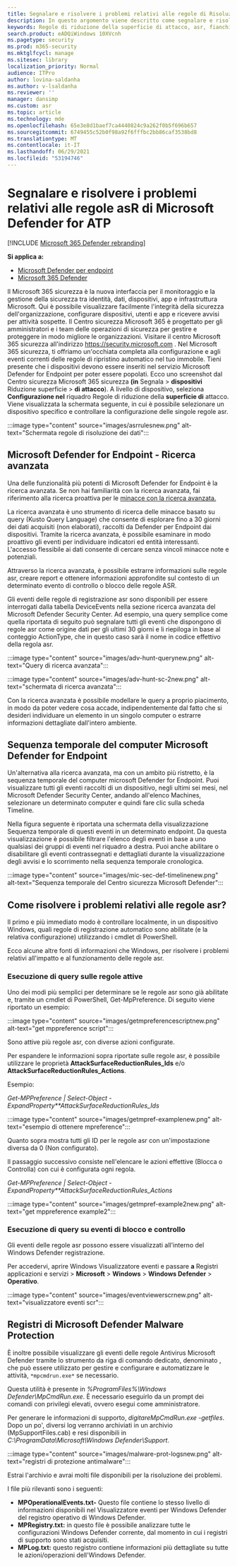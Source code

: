 ```yaml
---
title: Segnalare e risolvere i problemi relativi alle regole di Risoluzione dei problemi di Microsoft Defender per Endpoint ASR
description: In questo argomento viene descritto come segnalare e risolvere i problemi di Microsoft Defender per le regole asR endpoint
keywords: Regole di riduzione della superficie di attacco, asr, fianchi, sistema di prevenzione delle intrusioni host, regole di protezione, anti-exploit, antiexploit, exploit, prevenzione delle infezioni, microsoft defender per endpoint
search.product: eADQiWindows 10XVcnh
ms.pagetype: security
ms.prod: m365-security
ms.mktglfcycl: manage
ms.sitesec: library
localization_priority: Normal
audience: ITPro
author: lovina-saldanha
ms.author: v-lsaldanha
ms.reviewer: ''
manager: dansimp
ms.custom: asr
ms.topic: article
ms.technology: mde
ms.openlocfilehash: 65e3e8d1baef7ca4440824c9a262f0b5f696b657
ms.sourcegitcommit: 6749455c52b0f98a92f6fffbc2bb86caf3538bd8
ms.translationtype: MT
ms.contentlocale: it-IT
ms.lasthandoff: 06/29/2021
ms.locfileid: "53194746"
---
```

# <a name="report-and-troubleshoot-microsoft-defender-for-atp-asr-rules"></a>Segnalare e risolvere i problemi relativi alle regole asR di Microsoft Defender for ATP

[!INCLUDE [Microsoft 365 Defender rebranding](../../includes/microsoft-defender.md)]

**Si applica a:**

- [Microsoft Defender per endpoint](https://go.microsoft.com/fwlink/?linkid=2154037)
- [Microsoft 365 Defender](https://go.microsoft.com/fwlink/?linkid=2118804)

Il Microsoft 365 sicurezza è la nuova interfaccia per il monitoraggio e la gestione della sicurezza tra identità, dati, dispositivi, app e infrastruttura Microsoft. Qui è possibile visualizzare facilmente l'integrità della sicurezza dell'organizzazione, configurare dispositivi, utenti e app e ricevere avvisi per attività sospette. Il Centro sicurezza Microsoft 365 è progettato per gli amministratori e i team delle operazioni di sicurezza per gestire e proteggere in modo migliore le organizzazioni. Visitare il centro Microsoft 365 sicurezza all'indirizzo https://security.microsoft.com .
Nel Microsoft 365 sicurezza, ti offriamo un'occhiata completa alla configurazione e agli eventi correnti delle regole di ripristino automatico nel tuo immobile. Tieni presente che i dispositivi devono essere inseriti nel servizio Microsoft Defender for Endpoint per poter essere popolati.
Ecco uno screenshot dal Centro sicurezza Microsoft 365 sicurezza **(in** Segnala  >  **dispositivi** Riduzione superficie  >  **di attacco**). A livello di dispositivo, seleziona **Configurazione nel** riquadro Regole di riduzione della **superficie di** attacco. Viene visualizzata la schermata seguente, in cui è possibile selezionare un dispositivo specifico e controllare la configurazione delle singole regole asr.

:::image type="content" source="images/asrrulesnew.png" alt-text="Schermata regole di risoluzione dei dati":::

## <a name="microsoft-defender-for-endpoint--advanced-hunting"></a>Microsoft Defender for Endpoint - Ricerca avanzata

Una delle funzionalità più potenti di Microsoft Defender for Endpoint è la ricerca avanzata. Se non hai familiarità con la ricerca avanzata, fai riferimento alla ricerca proattiva per le [minacce con la ricerca avanzata.](advanced-hunting-overview.md)

La ricerca avanzata è uno strumento di ricerca delle minacce basato su query (Kusto Query Language) che consente di esplorare fino a 30 giorni dei dati acquisiti (non elaborati), raccolti da Defender per Endpoint dai dispositivi. Tramite la ricerca avanzata, è possibile esaminare in modo proattivo gli eventi per individuare indicatori ed entità interessanti. L'accesso flessibile ai dati consente di cercare senza vincoli minacce note e potenziali.

Attraverso la ricerca avanzata, è possibile estrarre informazioni sulle regole asr, creare report e ottenere informazioni approfondite sul contesto di un determinato evento di controllo o blocco delle regole ASR.

Gli eventi delle regole di registrazione asr sono disponibili per essere interrogati dalla tabella DeviceEvents nella sezione ricerca avanzata del Microsoft Defender Security Center. Ad esempio, una query semplice come quella riportata di seguito può segnalare tutti gli eventi che dispongono di regole asr come origine dati per gli ultimi 30 giorni e li riepiloga in base al conteggio ActionType, che in questo caso sarà il nome in codice effettivo della regola asr.

:::image type="content" source="images/adv-hunt-querynew.png" alt-text="Query di ricerca avanzata":::

:::image type="content" source="images/adv-hunt-sc-2new.png" alt-text="schermata di ricerca avanzata":::

Con la ricerca avanzata è possibile modellare le query a proprio piacimento, in modo da poter vedere cosa accade, indipendentemente dal fatto che si desideri individuare un elemento in un singolo computer o estrarre informazioni dettagliate dall'intero ambiente.

## <a name="microsoft-defender-for-endpoint-machine-timeline"></a>Sequenza temporale del computer Microsoft Defender for Endpoint

Un'alternativa alla ricerca avanzata, ma con un ambito più ristretto, è la sequenza temporale del computer microsoft Defender for Endpoint. Puoi visualizzare tutti gli eventi raccolti di un dispositivo, negli ultimi sei mesi, nel Microsoft Defender Security Center, andando all'elenco Machines, selezionare un determinato computer e quindi fare clic sulla scheda Timeline.

Nella figura seguente è riportata una schermata della visualizzazione Sequenza temporale di questi eventi in un determinato endpoint.  Da questa visualizzazione è possibile filtrare l'elenco degli eventi in base a uno qualsiasi dei gruppi di eventi nel riquadro a destra. Puoi anche abilitare o disabilitare gli eventi contrassegnati e dettagliati durante la visualizzazione degli avvisi e lo scorrimento nella sequenza temporale cronologica.

:::image type="content" source="images/mic-sec-def-timelinenew.png" alt-text="Sequenza temporale del Centro sicurezza Microsoft Defender":::

## <a name="how-to-troubleshoot-asr-rules"></a>Come risolvere i problemi relativi alle regole asr?

Il primo e più immediato modo è controllare localmente, in un dispositivo Windows, quali regole di registrazione automatico sono abilitate (e la relativa configurazione) utilizzando i cmdlet di PowerShell.

Ecco alcune altre fonti di informazioni che Windows, per risolvere i problemi relativi all'impatto e al funzionamento delle regole asr.

### <a name="querying-which-rules-are-active"></a>Esecuzione di query sulle regole attive
Uno dei modi più semplici per determinare se le regole asr sono già abilitate e, tramite un cmdlet di PowerShell, Get-MpPreference.
Di seguito viene riportato un esempio:

:::image type="content" source="images/getmpreferencescriptnew.png" alt-text="get mppreference script":::

Sono attive più regole asr, con diverse azioni configurate.

Per espandere le informazioni sopra riportate sulle regole asr, è possibile utilizzare le proprietà **AttackSurfaceReductionRules_Ids** e/o **AttackSurfaceReductionRules_Actions**.

Esempio:

*Get-MPPreference | Select-Object -ExpandProperty**AttackSurfaceReductionRules_Ids*

:::image type="content" source="images/getmpref-examplenew.png" alt-text="esempio di ottenere mpreference":::

Quanto sopra mostra tutti gli ID per le regole asr con un'impostazione diversa da 0 (Non configurato).

Il passaggio successivo consiste nell'elencare le azioni effettive (Blocca o Controlla) con cui è configurata ogni regola. 

*Get-MPPreference | Select-Object -ExpandProperty**AttackSurfaceReductionRules_Actions*

:::image type="content" source="images/getmpref-example2new.png" alt-text="get mppreference example2":::

### <a name="querying-blocking-and-auditing-events"></a>Esecuzione di query su eventi di blocco e controllo
Gli eventi delle regole asr possono essere visualizzati all'interno del Windows Defender registrazione.

Per accedervi, aprire Windows Visualizzatore eventi e passare **a** Registri applicazioni e servizi  >  **Microsoft**  >  **Windows**  >  **Windows Defender**  >  **Operativo**.

:::image type="content" source="images/eventviewerscrnew.png" alt-text="visualizzatore eventi scr":::

## <a name="microsoft-defender-malware-protection-logs"></a>Registri di Microsoft Defender Malware Protection
È inoltre possibile visualizzare gli eventi delle regole Antivirus Microsoft Defender tramite lo strumento da riga di comando dedicato, denominato , che può essere utilizzato per gestire e configurare e automatizzare le attività, `*mpcmdrun.exe*` se necessario.

Questa utilità è presente in *%ProgramFiles%\Windows Defender\MpCmdRun.exe*. È necessario eseguirlo da un prompt dei comandi con privilegi elevati, ovvero esegui come amministratore.

Per generare le informazioni di supporto, *digitareMpCmdRun.exe -getfiles*. Dopo un po', diversi log verranno archiviati in un archivio (MpSupportFiles.cab) e resi disponibili in *C:\ProgramData\Microsoft\Windows Defender\Support*.

:::image type="content" source="images/malware-prot-logsnew.png" alt-text="registri di protezione antimalware":::

Estrai l'archivio e avrai molti file disponibili per la risoluzione dei problemi.

I file più rilevanti sono i seguenti:

- **MPOperationalEvents.txt-** Questo file contiene lo stesso livello di informazioni disponibili nel Visualizzatore eventi per Windows Defender del registro operativo di Windows Defender.
- **MPRegistry.txt:** in questo file è possibile analizzare tutte le configurazioni Windows Defender corrente, dal momento in cui i registri di supporto sono stati acquisiti.
- **MPLog.txt:** questo registro contiene informazioni più dettagliate su tutte le azioni/operazioni dell'Windows Defender.
